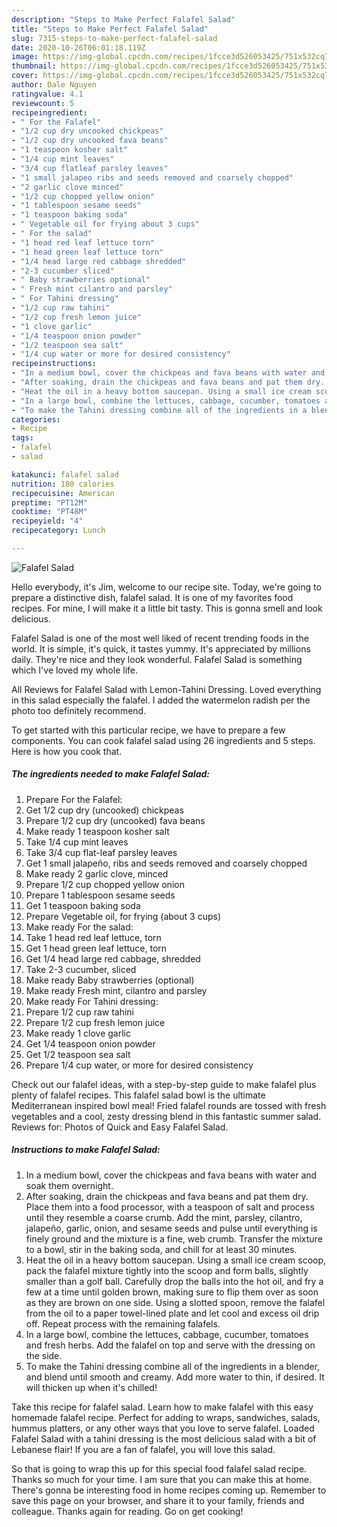 ```yaml
---
description: "Steps to Make Perfect Falafel Salad"
title: "Steps to Make Perfect Falafel Salad"
slug: 7315-steps-to-make-perfect-falafel-salad
date: 2020-10-26T06:01:18.119Z
image: https://img-global.cpcdn.com/recipes/1fcce3d526053425/751x532cq70/falafel-salad-recipe-main-photo.jpg
thumbnail: https://img-global.cpcdn.com/recipes/1fcce3d526053425/751x532cq70/falafel-salad-recipe-main-photo.jpg
cover: https://img-global.cpcdn.com/recipes/1fcce3d526053425/751x532cq70/falafel-salad-recipe-main-photo.jpg
author: Dale Nguyen
ratingvalue: 4.1
reviewcount: 5
recipeingredient:
- " For the Falafel"
- "1/2 cup dry uncooked chickpeas"
- "1/2 cup dry uncooked fava beans"
- "1 teaspoon kosher salt"
- "1/4 cup mint leaves"
- "3/4 cup flatleaf parsley leaves"
- "1 small jalapeo ribs and seeds removed and coarsely chopped"
- "2 garlic clove minced"
- "1/2 cup chopped yellow onion"
- "1 tablespoon sesame seeds"
- "1 teaspoon baking soda"
- " Vegetable oil for frying about 3 cups"
- " For the salad"
- "1 head red leaf lettuce torn"
- "1 head green leaf lettuce torn"
- "1/4 head large red cabbage shredded"
- "2-3 cucumber sliced"
- " Baby strawberries optional"
- " Fresh mint cilantro and parsley"
- " For Tahini dressing"
- "1/2 cup raw tahini"
- "1/2 cup fresh lemon juice"
- "1 clove garlic"
- "1/4 teaspoon onion powder"
- "1/2 teaspoon sea salt"
- "1/4 cup water or more for desired consistency"
recipeinstructions:
- "In a medium bowl, cover the chickpeas and fava beans with water and soak them overnight."
- "After soaking, drain the chickpeas and fava beans and pat them dry. Place them into a food processor, with a teaspoon of salt and process until they resemble a coarse crumb. Add the mint, parsley, cilantro, jalapeño, garlic, onion, and sesame seeds and pulse until everything is finely ground and the mixture is a fine, web crumb. Transfer the mixture to a bowl, stir in the baking soda, and chill for at least 30 minutes."
- "Heat the oil in a heavy bottom saucepan. Using a small ice cream scoop, pack the falafel mixture tightly into the scoop and form balls, slightly smaller than a golf ball. Carefully drop the balls into the hot oil, and fry a few at a time until golden brown, making sure to flip them over as soon as they are brown on one side. Using a slotted spoon, remove the falafel from the oil to a paper towel-lined plate and let cool and excess oil drip off. Repeat process with the remaining falafels."
- "In a large bowl, combine the lettuces, cabbage, cucumber, tomatoes and fresh herbs. Add the falafel on top and serve with the dressing on the side."
- "To make the Tahini dressing combine all of the ingredients in a blender, and blend until smooth and creamy. Add more water to thin, if desired. It will thicken up when it&#39;s chilled!"
categories:
- Recipe
tags:
- falafel
- salad

katakunci: falafel salad 
nutrition: 180 calories
recipecuisine: American
preptime: "PT12M"
cooktime: "PT48M"
recipeyield: "4"
recipecategory: Lunch

---
```



![Falafel Salad](https://img-global.cpcdn.com/recipes/1fcce3d526053425/751x532cq70/falafel-salad-recipe-main-photo.jpg)

Hello everybody, it's Jim, welcome to our recipe site. Today, we're going to prepare a distinctive dish, falafel salad. It is one of my favorites food recipes. For mine, I will make it a little bit tasty. This is gonna smell and look delicious.

Falafel Salad is one of the most well liked of recent trending foods in the world. It is simple, it's quick, it tastes yummy. It's appreciated by millions daily. They're nice and they look wonderful. Falafel Salad is something which I've loved my whole life.

All Reviews for Falafel Salad with Lemon-Tahini Dressing. Loved everything in this salad especially the falafel. I added the watermelon radish per the photo too definitely recommend.


To get started with this particular recipe, we have to prepare a few components. You can cook falafel salad using 26 ingredients and 5 steps. Here is how you cook that.

<!--inarticleads1-->

##### The ingredients needed to make Falafel Salad:

1. Prepare  For the Falafel:
1. Get 1/2 cup dry (uncooked) chickpeas
1. Prepare 1/2 cup dry (uncooked) fava beans
1. Make ready 1 teaspoon kosher salt
1. Take 1/4 cup mint leaves
1. Take 3/4 cup flat-leaf parsley leaves
1. Get 1 small jalapeño, ribs and seeds removed and coarsely chopped
1. Make ready 2 garlic clove, minced
1. Prepare 1/2 cup chopped yellow onion
1. Prepare 1 tablespoon sesame seeds
1. Get 1 teaspoon baking soda
1. Prepare  Vegetable oil, for frying (about 3 cups)
1. Make ready  For the salad:
1. Take 1 head red leaf lettuce, torn
1. Get 1 head green leaf lettuce, torn
1. Get 1/4 head large red cabbage, shredded
1. Take 2-3 cucumber, sliced
1. Make ready  Baby strawberries (optional)
1. Make ready  Fresh mint, cilantro and parsley
1. Make ready  For Tahini dressing:
1. Prepare 1/2 cup raw tahini
1. Prepare 1/2 cup fresh lemon juice
1. Make ready 1 clove garlic
1. Get 1/4 teaspoon onion powder
1. Get 1/2 teaspoon sea salt
1. Prepare 1/4 cup water, or more for desired consistency


Check out our falafel ideas, with a step-by-step guide to make falafel plus plenty of falafel recipes. This falafel salad bowl is the ultimate Mediterranean inspired bowl meal! Fried falafel rounds are tossed with fresh vegetables and a cool, zesty dressing blend in this fantastic summer salad. Reviews for: Photos of Quick and Easy Falafel Salad. 

<!--inarticleads2-->

##### Instructions to make Falafel Salad:

1. In a medium bowl, cover the chickpeas and fava beans with water and soak them overnight.
1. After soaking, drain the chickpeas and fava beans and pat them dry. Place them into a food processor, with a teaspoon of salt and process until they resemble a coarse crumb. Add the mint, parsley, cilantro, jalapeño, garlic, onion, and sesame seeds and pulse until everything is finely ground and the mixture is a fine, web crumb. Transfer the mixture to a bowl, stir in the baking soda, and chill for at least 30 minutes.
1. Heat the oil in a heavy bottom saucepan. Using a small ice cream scoop, pack the falafel mixture tightly into the scoop and form balls, slightly smaller than a golf ball. Carefully drop the balls into the hot oil, and fry a few at a time until golden brown, making sure to flip them over as soon as they are brown on one side. Using a slotted spoon, remove the falafel from the oil to a paper towel-lined plate and let cool and excess oil drip off. Repeat process with the remaining falafels.
1. In a large bowl, combine the lettuces, cabbage, cucumber, tomatoes and fresh herbs. Add the falafel on top and serve with the dressing on the side.
1. To make the Tahini dressing combine all of the ingredients in a blender, and blend until smooth and creamy. Add more water to thin, if desired. It will thicken up when it&#39;s chilled!


Take this recipe for falafel salad. Learn how to make falafel with this easy homemade falafel recipe. Perfect for adding to wraps, sandwiches, salads, hummus platters, or any other ways that you love to serve falafel. Loaded Falafel Salad with a tahini dressing is the most delicious salad with a bit of Lebanese flair! If you are a fan of falafel, you will love this salad. 

So that is going to wrap this up for this special food falafel salad recipe. Thanks so much for your time. I am sure that you can make this at home. There's gonna be interesting food in home recipes coming up. Remember to save this page on your browser, and share it to your family, friends and colleague. Thanks again for reading. Go on get cooking!
